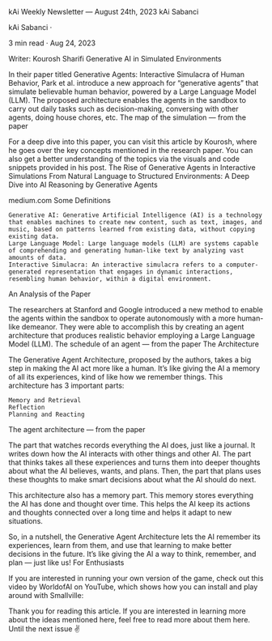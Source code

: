 kAi Weekly Newsletter — August 24th, 2023
kAi Sabanci

kAi Sabanci
·

3 min read
·
Aug 24, 2023

Writer: Kourosh Sharifi
Generative AI in Simulated Environments

In their paper titled Generative Agents: Interactive Simulacra of Human Behavior, Park et al. introduce a new approach for “generative agents” that simulate believable human behavior, powered by a Large Language Model (LLM). The proposed architecture enables the agents in the sandbox to carry out daily tasks such as decision-making, conversing with other agents, doing house chores, etc.
The map of the simulation — from the paper

For a deep dive into this paper, you can visit this article by Kourosh, where he goes over the key concepts mentioned in the research paper. You can also get a better understanding of the topics via the visuals and code snippets provided in his post.
The Rise of Generative Agents in Interactive Simulations
From Natural Language to Structured Environments: A Deep Dive into AI Reasoning by Generative Agents

medium.com
Some Definitions

    Generative AI: Generative Artificial Intelligence (AI) is a technology that enables machines to create new content, such as text, images, and music, based on patterns learned from existing data, without copying existing data.
    Large Language Model: Large language models (LLM) are systems capable of comprehending and generating human-like text by analyzing vast amounts of data.
    Interactive Simulacra: An interactive simulacra refers to a computer-generated representation that engages in dynamic interactions, resembling human behavior, within a digital environment.

An Analysis of the Paper

The researchers at Stanford and Google introduced a new method to enable the agents within the sandbox to operate autonomously with a more human-like demeanor. They were able to accomplish this by creating an agent architecture that produces realistic behavior employing a Large Language Model (LLM).
The schedule of an agent — from the paper
The Architecture

The Generative Agent Architecture, proposed by the authors, takes a big step in making the AI act more like a human. It’s like giving the AI a memory of all its experiences, kind of like how we remember things. This architecture has 3 important parts:

    Memory and Retrieval
    Reflection
    Planning and Reacting

The agent architecture — from the paper

The part that watches records everything the AI does, just like a journal. It writes down how the AI interacts with other things and other AI. The part that thinks takes all these experiences and turns them into deeper thoughts about what the AI believes, wants, and plans. Then, the part that plans uses these thoughts to make smart decisions about what the AI should do next.

This architecture also has a memory part. This memory stores everything the AI has done and thought over time. This helps the AI keep its actions and thoughts connected over a long time and helps it adapt to new situations.

So, in a nutshell, the Generative Agent Architecture lets the AI remember its experiences, learn from them, and use that learning to make better decisions in the future. It’s like giving the AI a way to think, remember, and plan — just like us!
For Enthusiasts

If you are interested in running your own version of the game, check out this video by WorldofAI on YouTube, which shows how you can install and play around with Smallville:

Thank you for reading this article. If you are interested in learning more about the ideas mentioned here, feel free to read more about them here. Until the next issue ✌️

